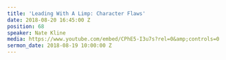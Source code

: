 ```yaml
---
title: 'Leading With A Limp: Character Flaws'
date: 2018-08-20 16:45:00 Z
position: 68
speaker: Nate Kline
media: https://www.youtube.com/embed/CPhE5-I3u7s?rel=0&amp;controls=0
sermon_date: 2018-08-19 10:00:00 Z
---
```


